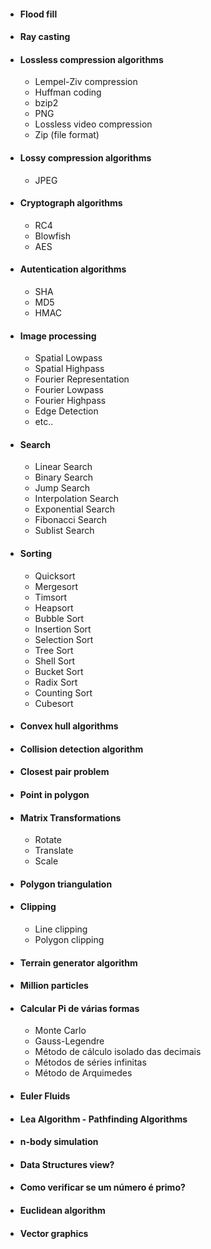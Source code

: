 - #### Flood fill
- #### Ray casting
- #### Lossless compression algorithms
  - Lempel-Ziv compression 
  - Huffman coding
  - bzip2
  - PNG
  - Lossless video compression
  - Zip (file format)
- #### Lossy compression algorithms
  - JPEG
- #### Cryptograph algorithms
  - RC4
  - Blowfish
  - AES
- ####  Autentication algorithms
  - SHA
  - MD5
  - HMAC
- #### Image processing
  - Spatial Lowpass
  - Spatial Highpass
  - Fourier Representation
  - Fourier Lowpass
  - Fourier Highpass
  - Edge Detection
  - etc..
- #### Search
  - Linear Search
  - Binary Search
  - Jump Search
  - Interpolation Search
  - Exponential Search
  - Fibonacci Search
  - Sublist Search
- #### Sorting
  - Quicksort
  - Mergesort
  - Timsort
  - Heapsort
  - Bubble Sort
  - Insertion Sort
  - Selection Sort
  - Tree Sort
  - Shell Sort
  - Bucket Sort
  - Radix Sort
  - Counting Sort
  - Cubesort
- #### Convex hull algorithms
- #### Collision detection algorithm
- #### Closest pair problem
- #### Point in polygon
- #### Matrix Transformations
  - Rotate
  - Translate
  - Scale
- #### Polygon triangulation
- #### Clipping
  - Line clipping
  - Polygon clipping
- #### Terrain generator algorithm
- #### Million particles
- #### Calcular Pi de várias formas
  - Monte Carlo
  - Gauss-Legendre
  - Método de cálculo isolado das decimais
  - Métodos de séries infinitas
  - Método de Arquimedes
- #### Euler Fluids
- #### Lea Algorithm - Pathfinding Algorithms
- #### n-body simulation
- #### Data Structures view?
- #### Como verificar se um número é primo?
- #### Euclidean algorithm
- #### Vector graphics
